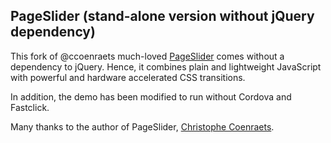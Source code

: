 ## PageSlider (stand-alone version without jQuery dependency)
This fork of @ccoenraets much-loved [PageSlider](https://github.com/ccoenraets/PageSlider/) comes without a dependency to jQuery.
Hence, it combines plain and lightweight JavaScript with powerful and hardware accelerated CSS transitions.

In addition, the demo has been modified to run without Cordova and Fastclick.

Many thanks to the author of PageSlider, [Christophe Coenraets](https://github.com/ccoenraets).
